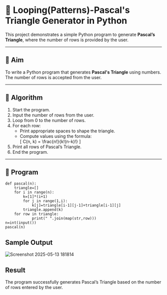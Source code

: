 # 🔺 Looping(Patterns)-Pascal's Triangle Generator in Python

This project demonstrates a simple Python program to generate **Pascal’s Triangle**, where the number of rows is provided by the user.

---

## 🎯 Aim

To write a Python program that generates **Pascal's Triangle** using numbers. The number of rows is accepted from the user.

---

## 🧠 Algorithm

1. Start the program.
2. Input the number of rows from the user.
3. Loop from 0 to the number of rows.
4. For each row:
   - Print appropriate spaces to shape the triangle.
   - Compute values using the formula:  
     \[
     C(n, k) = \frac{n!}{k!(n-k)!}
     \]
5. Print all rows of Pascal’s Triangle.
6. End the program.

---

## 🧪 Program
```
def pascal(n):
    triangle=[]
    for i in range(n):
        k=[1]*(i+1)
        for j in range(1,i):
            k[j]=triangle[i-1][j-1]+triangle[i-1][j]
        triangle.append(k)
    for row in triangle:
            print(" ".join(map(str,row)))
n=int(input())
pascal(n)
```

## Sample Output
![Screenshot 2025-05-13 181814](https://github.com/user-attachments/assets/4eacc710-29b4-4d9b-bbc3-113b8c54688f)



## Result
The program successfully generates Pascal’s Triangle based on the number of rows entered by the user.

